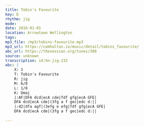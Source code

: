 ```yaml
---
title: Tobin's Favourite
key: D
rhythm: jig
mode: 
date: 2016-01-01
location: Arrowtown Wellington
tags:
mp3_file: /mp3/tobins-favourite.mp3
mp3_url: https://comhaltas.ie/music/detail/tobins_favourite/
abc_url: https://thesession.org/tunes/308
source: unknown
transcription: id:hn-jig-232
abc: |
    X: 1
    T: Tobin's Favourite
    R: jig
    M: 6/8
    L: 1/8
    K: Dmaj
    |:AF|DFA dcd|ecA cde|fdf gfg|ecA GFE|
    DFA dcd|ecA cde|(3fg a f gec|edc d:||
    |:d2|dfa agf|(3efg e efg|fdf gfg|ecA GFE|
    DFA dcd|ecA cde|(3fg a f gec|edc d:||
    
---
```


